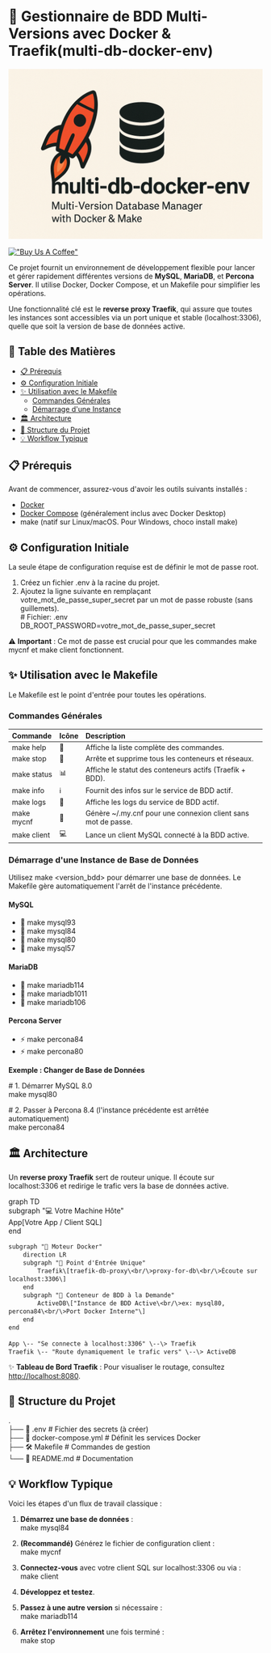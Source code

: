 # 🚀 Gestionnaire de BDD Multi-Versions avec Docker & Traefik(multi-db-docker-env)

![multi-db-docker-env](logo.png)

[!["Buy Us A Coffee"](https://www.buymeacoffee.com/assets/img/custom_images/orange_img.png)](https://www.buymeacoffee.com/jmrenouard)

Ce projet fournit un environnement de développement flexible pour lancer et gérer rapidement différentes versions de **MySQL**, **MariaDB**, et **Percona Server**. Il utilise Docker, Docker Compose, et un Makefile pour simplifier les opérations.

Une fonctionnalité clé est le **reverse proxy Traefik**, qui assure que toutes les instances sont accessibles via un port unique et stable (localhost:3306), quelle que soit la version de base de données active.

## **📖 Table des Matières**

* [📋 Prérequis](#bookmark=id.zhet0fejub03)  
* [⚙️ Configuration Initiale](#bookmark=id.b9cr5t4rmmhv)  
* [✨ Utilisation avec le Makefile](#bookmark=id.52xl7xg3rjnh)  
  * [Commandes Générales](#bookmark=id.9jsqvztd4p5d)  
  * [Démarrage d'une Instance](#bookmark=id.5wrtn8p3xnm)  
* [🏛️ Architecture](#bookmark=id.9kf7euwlqyob)  
* [📁 Structure du Projet](#bookmark=id.eajaatmiia0v)  
* [💡 Workflow Typique](#bookmark=id.p5xz4f5ga536)

## **📋 Prérequis**

Avant de commencer, assurez-vous d'avoir les outils suivants installés :

* [Docker](https://docs.docker.com/get-docker/)  
* [Docker Compose](https://docs.docker.com/compose/install/) (généralement inclus avec Docker Desktop)  
* make (natif sur Linux/macOS. Pour Windows, choco install make)

## **⚙️ Configuration Initiale**

La seule étape de configuration requise est de définir le mot de passe root.

1. Créez un fichier .env à la racine du projet.  
2. Ajoutez la ligne suivante en remplaçant votre\_mot\_de\_passe\_super\_secret par un mot de passe robuste (sans guillemets).  
   \# Fichier: .env  
   DB\_ROOT\_PASSWORD=votre\_mot\_de\_passe\_super\_secret

⚠️ **Important** : Ce mot de passe est crucial pour que les commandes make mycnf et make client fonctionnent.

## **✨ Utilisation avec le Makefile**

Le Makefile est le point d'entrée pour toutes les opérations.

### **Commandes Générales**

| Commande | Icône | Description |
| :---- | :---- | :---- |
| make help | 📜 | Affiche la liste complète des commandes. |
| make stop | 🛑 | Arrête et supprime tous les conteneurs et réseaux. |
| make status | 📊 | Affiche le statut des conteneurs actifs (Traefik \+ BDD). |
| make info | ℹ️ | Fournit des infos sur le service de BDD actif. |
| make logs | 📄 | Affiche les logs du service de BDD actif. |
| make mycnf | 🔑 | Génère \~/.my.cnf pour une connexion client sans mot de passe. |
| make client | 💻 | Lance un client MySQL connecté à la BDD active. |

### **Démarrage d'une Instance de Base de Données**

Utilisez make \<version\_bdd\> pour démarrer une base de données. Le Makefile gère automatiquement l'arrêt de l'instance précédente.

#### **MySQL**

* 🐬 make mysql93  
* 🐬 make mysql84  
* 🐬 make mysql80  
* 🐬 make mysql57

#### **MariaDB**

* 🐧 make mariadb114  
* 🐧 make mariadb1011  
* 🐧 make mariadb106

#### **Percona Server**

* ⚡ make percona84  
* ⚡ make percona80

**Exemple : Changer de Base de Données**

\# 1\. Démarrer MySQL 8.0  
make mysql80

\# 2\. Passer à Percona 8.4 (l'instance précédente est arrêtée automatiquement)  
make percona84

## **🏛️ Architecture**

Un **reverse proxy Traefik** sert de routeur unique. Il écoute sur localhost:3306 et redirige le trafic vers la base de données active.

graph TD  
    subgraph "💻 Votre Machine Hôte"  
        App\[Votre App / Client SQL\]  
    end

    subgraph "🐳 Moteur Docker"  
        direction LR  
        subgraph "🚪 Point d'Entrée Unique"  
            Traefik\[traefik-db-proxy\<br/\>proxy-for-db\<br/\>Écoute sur localhost:3306\]  
        end  
        subgraph "🚀 Conteneur de BDD à la Demande"  
            ActiveDB\["Instance de BDD Active\<br/\>ex: mysql80, percona84\<br/\>Port Docker Interne"\]  
        end  
    end

    App \-- "Se connecte à localhost:3306" \--\> Traefik  
    Traefik \-- "Route dynamiquement le trafic vers" \--\> ActiveDB

✨ **Tableau de Bord Traefik** : Pour visualiser le routage, consultez [http://localhost:8080](http://localhost:8080).

## **📁 Structure du Projet**

.  
├── 📜 .env               \# Fichier des secrets (à créer)  
├── 🐳 docker-compose.yml  \# Définit les services Docker  
├── 🛠️ Makefile             \# Commandes de gestion  
└── 📖 README.md           \# Documentation

## **💡 Workflow Typique**

Voici les étapes d'un flux de travail classique :

1. **Démarrez une base de données** :  
   make mysql84

2. **(Recommandé)** Générez le fichier de configuration client :  
   make mycnf

3. **Connectez-vous** avec votre client SQL sur localhost:3306 ou via :  
   make client

4. **Développez et testez**.  
5. **Passez à une autre version** si nécessaire :  
   make mariadb114

6. **Arrêtez l'environnement** une fois terminé :  
   make stop  